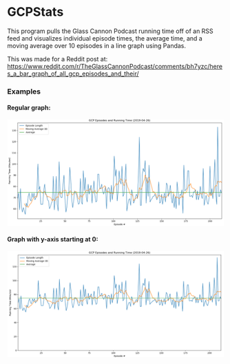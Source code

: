 # GCPStats

This program pulls the Glass Cannon Podcast running time off of an RSS feed and visualizes individual episode times, the average time, and a moving average over 10 episodes in a line graph using Pandas.

This was made for a Reddit post at: https://www.reddit.com/r/TheGlassCannonPodcast/comments/bh7yzc/heres_a_bar_graph_of_all_gcp_episodes_and_their/

### Examples
#### Regular graph:
![Graph](Figure_1.png)
#### Graph with y-axis starting at 0:
![Zeroed](Figure_2_zeroed.png)
